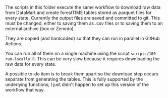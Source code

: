 The scripts in this folder execute the same workflow to download raw data from DataMart and create forestTIME tables stored as parquet files for every state. 
Currently the output files are saved and committed to git. This must be changed, either to saving them as .csv files or to saving them to an external archive (box or Zenodo). 


They are copied (and hardcoded) so that they can run in parallel in GitHub Actions. 


You can run all of them on a single machine using the script `scripts/100-run-locally.R`. 
This can be very slow because it requires downloading the raw data for every state. 


A possible to-do item is to break them apart so the download step occurs separate from generating the tables. 
This is fully supported by the underlying functions; I just didn't happen to set up this version of the workflow that way. 